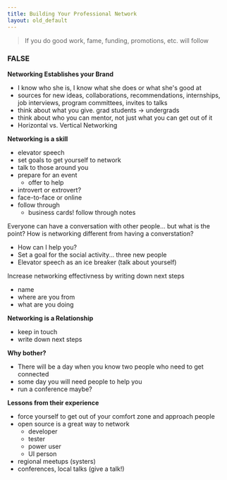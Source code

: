 ```yaml
---
title: Building Your Professional Network
layout: old_default
---
```


> If you do good work, fame, funding, promotions, etc. will follow

### FALSE

**Networking Establishes your Brand**

- I know who she is, I know what she does or what she's good at
- sources for new ideas, collaborations, recommendations, internships, job interviews, program committees, invites to talks
- think about what you give. grad students -> undergrads
- think about who you can mentor, not just what you can get out of it
- Horizontal vs. Vertical Networking

**Networking is a skill**

- elevator speech
- set goals to get yourself to network
- talk to those around you
- prepare for an event
	- offer to help
- introvert or extrovert?
- face-to-face or online
- follow through
	- business cards! follow through notes

Everyone can have a conversation with other people... but what is the point? How is networking different from having a converstation?

- How can I help you?
- Set a goal for the social activity... three new people
- Elevator speech as an ice breaker (talk about yourself)

Increase networking effectivness by writing down next steps

- name
- where are you from
- what are you doing

**Networking is a Relationship**

- keep in touch
- write down next steps

**Why bother?**

- There will be a day when you know two people who need to get connected
- some day you will need people to help you
- run a conference maybe?

**Lessons from their experience**

- force yourself to get out of your comfort zone and approach people
- open source is a great way to network
	- developer
	- tester
	- power user
	- UI person
- regional meetups (systers)
- conferences, local talks (give a talk!)
